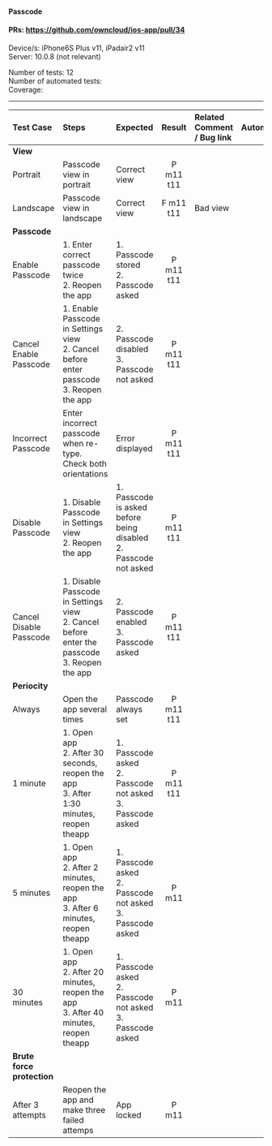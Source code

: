 #### Passcode 

#### PRs: https://github.com/owncloud/ios-app/pull/34

Device/s: iPhone6S Plus v11, iPadair2 v11 <br>
Server: 10.0.8 (not relevant)

Number of tests: 12<br>
Number of automated tests:   <br>
Coverage: <br>


---

 
| Test Case | Steps | Expected | Result | Related Comment / Bug link | Automated |
| :-------- | :---- | :------- | :----: | :------------------------- | :-------: |
|**View**||||||
| Portrait | Passcode view in portrait | Correct view | P m11 t11 | | |
| Landscape | Passcode view in landscape | Correct view | F m11 t11 | Bad view | |
|**Passcode**||||||
| Enable Passcode | 1. Enter correct passcode twice<br>2. Reopen the app | 1. Passcode stored<br>2. Passcode asked | P m11 t11 | | |
| Cancel Enable Passcode | 1. Enable Passcode in Settings view<br>2. Cancel before enter passcode<br>3. Reopen the app | 2. Passcode disabled<br>3. Passcode not asked | P m11 t11 | | |
| Incorrect Passcode | Enter incorrect passcode when re-type. Check both orientations | Error displayed | P m11 t11 | |
| Disable Passcode | 1. Disable Passcode in Settings view<br>2. Reopen the app | 1. Passcode is asked before being disabled<br>2. Passcode not asked | P m11 t11 | | |
| Cancel Disable Passcode | 1. Disable Passcode in Settings view<br>2. Cancel before enter the passcode<br>3. Reopen the app | 2. Passcode enabled<br>3. Passcode asked | P m11 t11 | | |
|**Periocity**||||||
| Always | Open the app several times | Passcode always set | P m11 t11| | |
| 1 minute | 1. Open app<br>2. After 30 seconds, reopen the app<br>3. After 1:30 minutes, reopen theapp | 1. Passcode asked<br>2. Passcode not asked<br>3. Passcode asked | P m11 t11|  | |
| 5 minutes | 1. Open app<br>2. After 2 minutes, reopen the app<br>3. After 6 minutes, reopen theapp | 1. Passcode asked<br>2. Passcode not asked<br>3. Passcode asked | P m11 | | |
| 30 minutes | 1. Open app<br>2. After 20 minutes, reopen the app<br>3. After 40 minutes, reopen theapp | 1. Passcode asked<br>2. Passcode not asked<br>3. Passcode asked | P m11 | | |
|**Brute force protection**||||||
| After 3 attempts | Reopen the app and make three failed attemps | App locked | P m11 | | |